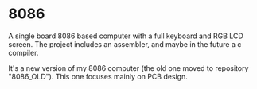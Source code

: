 # 8086

A single board 8086 based computer with a full keyboard and RGB LCD screen.
The project includes an assembler, and maybe in the future a c compiler.

It's a new version of my 8086 computer (the old one moved to repository "8086_OLD").
This one focuses mainly on PCB design.
